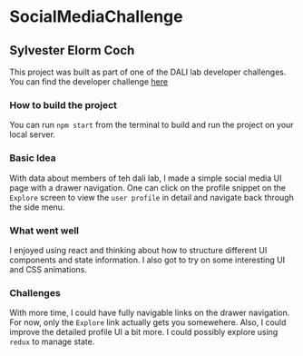 # SocialMediaChallenge
## Sylvester Elorm Coch

This project was built as part of one of the DALI lab developer challenges. You can find the developer challenge [here](https://github.com/dali-lab/dali-challenges/blob/master/docs/SocialMediaChallenge.md)

### How to build the project
You can run `npm start` from the terminal to build and run the project on your local server.

### Basic Idea
With data about members of teh dali lab, I made a simple social media UI page with a drawer navigation. One can click on the profile snippet on the `Explore` screen to view the `user profile` in detail and navigate back through the side menu.

### What went well
I enjoyed using react and thinking about how to structure different UI components and state information. I also got to try on some interesting UI and CSS animations.

### Challenges
With more time, I could have fully navigable links on the drawer navigation. For now, only the `Explore` link actually gets you somewehere. Also, I could improve the detailed profile UI a bit more. I could possibly explore using `redux` to manage state.